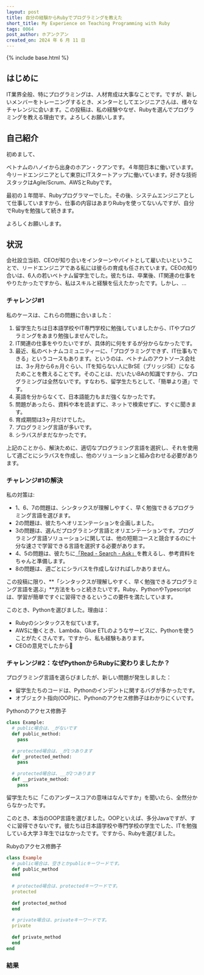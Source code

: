 ```yaml
---
layout: post
title: 自分の経験からRubyでプログラミングを教えた
short_title: My Experience on Teaching Programming with Ruby
tags: 0064
post_author: ホアンクアン
created_on: 2024 年 6 月 11 日
---
```


{% include base.html %}

## はじめに

IT業界全般、特にプログラミングは、人材育成は大事なことです。ですが、新しいメンバーをトレーニングするとき、メンターとしてエンジニアさんは、様々なチャレンジに会います。この投稿は、私の経験やなぜ、Rubyを選んでプログラミングを教える理由です。よろしくお願いします。

## 自己紹介

初めまして、

ベトナムのハノイから出身のホアン・クアンです。４年間日本に働いています。今リードエンジニアとして東京にITスタートアップに働いています。好きな技術スタックはAgile/Scrum、AWSとRubyです。

最初の１年間半、Rubyプログラマーでした。その後、システムエンジニアとして仕事していますから、仕事の内容はあまりRubyを使ってないんですが、自分でRubyを勉強して続きます。

よろしくお願いします。

## 状況

会社設立当初、CEOが知り合いをインターンやバイトとして雇いたいということで、リードエンジニアである私には彼らの育成も任されています。CEOの知り合いは、6人の若いベトナム留学生でした。彼たちは、卒業後、IT関連の仕事をやりたかったですから、私はスキルと経験を伝えたかったです。しかし、...

### チャレンジ#1

私のケースは、これらの問題に合いました：
1. 留学生たちは日本語学校やIT専門学校に勉強していましたから、ITやプログラミングをあまり勉強しませんでした。
1. IT関連の仕事をやりたいですが、具体的に何をするが分からなかったです。
1. 最近、私のベトナムコミュニティーに、「プログラミングできず、IT仕事もできる」というコースもあります。というのは、ベトナムのアウトソース会社は、3ヶ月から6ヵ月ぐらい、ITを知らない人にBrSE（ブリッジSE）になるためことを教えることです。そのことは、だいたいBAの知識ですから、プログラミングは全然ないです。すなわち、留学生たちとして、「簡単より道」です。
1. 英語を分からなくて、日本語能力もまだ強くなかったです。
1. 問題があったら、資料や本を読まずに、ネットで検索せずに、すぐに聞きます。
1. 育成期間は3ヶ月だけでした。
1. プログラミング言語が多いです。
1. シラバスがまだなかったです。

上記のことから、解決ために、適切なプログラミング言語を選択し、それを使用して週ごとにシラバスを作成し、他のソリューションと組み合わせる必要があります。

### チャレンジ#1の解決
私の対策は:
- 1、6、7の問題は、シンタックスが理解しやすく、早く勉強できるプログラミング言語を選びます。
- 2の問題は、彼たちへオリエンテーションを企画しました。
- 3の問題は、選んだプログラミング言語とオリエンテーションです。プログラミング言語ソリューションに関しては、他の短期コースと競合するのに十分な速さで学習できる言語を選択する必要があります。
- 4、5の問題は、彼たちに[「Read - Search - Ask」](https://www.freecodecamp.org/news/read-search-dont-be-afraid-to-ask-743a23c411b4/)を教えるし、参考資料をちゃんと準備します。
- 8の問題は、週ごとにシラバスを作成しなければしかありません。

この投稿に限り、**「シンタックスが理解しやすく、早く勉強できるプログラミング言語を選ぶ」**方法をもっと続きたいです。Ruby、PythonやTypescriptは、学習が簡単ですぐに習得できるというこの要件を満たしています。

このとき、Pythonを選びました。理由は：
- Rubyのシンタックスを似ています。
- AWSに働くとき、Lambda、Glue ETLのようなサービスに、Pythonを使うことがたくさんです。ですから、私も経験もあります。
- CEOの意見でしたから🙁

### チャレンジ#2：なぜPythonからRubyに変わりましたか？

プログラミング言語を選らびましたが、新しい問題が発生しました：
- 留学生たちのコードは、Pythonのインデントに関するバグが多かったです。
- オブジェクト指向(OOP)に、Pythonのアクセス修飾子はわかりにくいです。

Pythonのアクセス修飾子
```python
class Example:
  # public場合は、_がないです
  def public_method:
    pass
  
  # protected場合は、_が1つあります
  def _protected_method:
    pass
   
  # protected場合は、__が2つあります
  def __private_method:
    pass
```
留学生たちに「このアンダースコアの意味はなんですか」を聞いたら、全然分からなかったです。

このとき、本当のOOP言語を選びました。OOPといえば、多分Javaですが、すぐに習得できないです。彼たちは日本語学校や専門学校の学生でした、ITを勉強している大学３年生ではなかったです。ですから、Rubyを選びました。

Rubyのアクセス修飾子
```ruby
class Example
  # public場合は、空きとかpublicキーワードです。
  def public_method
  end
  
  # protected場合は、protectedキーワードです。
  protected
  
  def protected_method
  end
  
  # private場合は、privateキーワードです。
  private
  
  def private_method
  end
end
```
### 結果